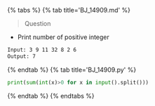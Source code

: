 {% tabs %}
{% tab title='BJ_14909.md' %}

> Question

* Print number of positive integer

```txt
Input: 3 9 11 32 8 2 6
Output: 7
```

{% endtab %}
{% tab title='BJ_14909.py' %}

```py
print(sum(int(x)>0 for x in input().split()))
```

{% endtab %}
{% endtabs %}
